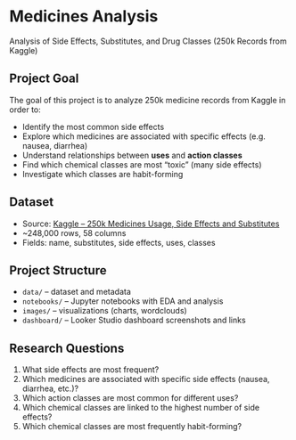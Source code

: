 # Medicines Analysis
Analysis of Side Effects, Substitutes, and Drug Classes (250k Records from Kaggle)

## Project Goal
The goal of this project is to analyze 250k medicine records from Kaggle in order to:
- Identify the most common side effects
- Explore which medicines are associated with specific effects (e.g. nausea, diarrhea)
- Understand relationships between **uses** and **action classes**
- Find which chemical classes are most “toxic” (many side effects)
- Investigate which classes are habit-forming

## Dataset
- Source: [Kaggle – 250k Medicines Usage, Side Effects and Substitutes](https://www.kaggle.com/datasets/shudhanshusingh/250k-medicines-usage-side-effects-and-substitutes)  
- ~248,000 rows, 58 columns  
- Fields: name, substitutes, side effects, uses, classes  

## Project Structure
- `data/` – dataset and metadata  
- `notebooks/` – Jupyter notebooks with EDA and analysis  
- `images/` – visualizations (charts, wordclouds)  
- `dashboard/` – Looker Studio dashboard screenshots and links  

## Research Questions
1. What side effects are most frequent?  
2. Which medicines are associated with specific side effects (nausea, diarrhea, etc.)?  
3. Which action classes are most common for different uses?  
4. Which chemical classes are linked to the highest number of side effects?  
5. Which chemical classes are most frequently habit-forming?  
